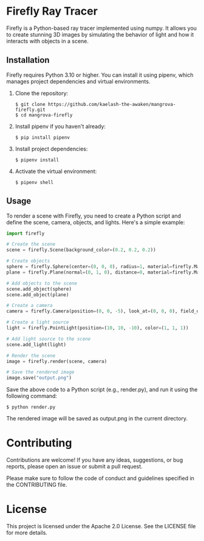 # Firefly Ray Tracer

Firefly is a Python-based ray tracer implemented using numpy. It allows you to create stunning 3D images by simulating
the behavior of light and how it interacts with objects in a scene.

## Installation

Firefly requires Python 3.10 or higher. You can install it using pipenv, which manages project dependencies and virtual
environments.

1. Clone the repository:
   ```shell
   $ git clone https://github.com/kaelash-the-awaken/mangrova-firefly.git
   $ cd mangrova-firefly
   ```

2. Install pipenv if you haven't already:
   ```shell
   $ pip install pipenv
   ```

3. Install project dependencies:
   ```shell
   $ pipenv install
   ```

4. Activate the virtual environment:
   ```shell
   $ pipenv shell
   ```

## Usage

To render a scene with Firefly, you need to create a Python script and define the scene, camera, objects, and lights.
Here's a simple example:

``` python
import firefly

# Create the scene
scene = firefly.Scene(background_color=(0.2, 0.2, 0.2))

# Create objects
sphere = firefly.Sphere(center=(0, 0, 0), radius=1, material=firefly.Material(diffuse_color=(0.8, 0.2, 0.2)))
plane = firefly.Plane(normal=(0, 1, 0), distance=0, material=firefly.Material(diffuse_color=(0.5, 0.5, 0.5)))

# Add objects to the scene
scene.add_object(sphere)
scene.add_object(plane)

# Create a camera
camera = firefly.Camera(position=(0, 0, -5), look_at=(0, 0, 0), field_of_view=60)

# Create a light source
light = firefly.PointLight(position=(10, 10, -10), color=(1, 1, 1))

# Add light source to the scene
scene.add_light(light)

# Render the scene
image = firefly.render(scene, camera)

# Save the rendered image
image.save("output.png")
``` 

Save the above code to a Python script (e.g., render.py), and run it using the following command:

```shell
$ python render.py
```
The rendered image will be saved as output.png in the current directory.

# Contributing

Contributions are welcome! If you have any ideas, suggestions, or bug reports, please open an issue or submit a pull
request.

Please make sure to follow the code of conduct and guidelines specified in the CONTRIBUTING file.

# License

This project is licensed under the Apache 2.0 License. See the LICENSE file for more details.